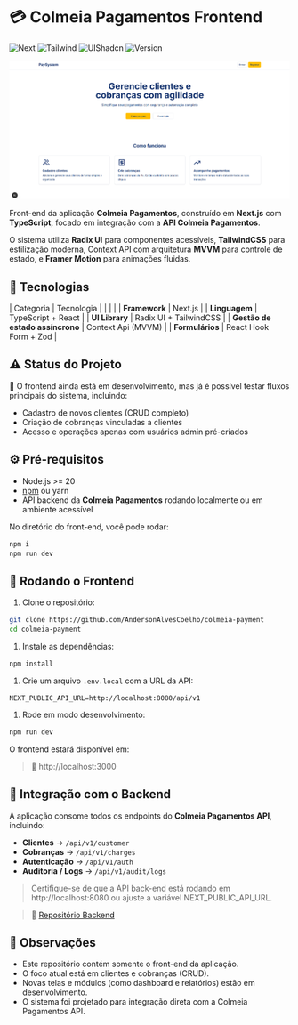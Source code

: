 # 💳 Colmeia Pagamentos Frontend
![Next](https://img.shields.io/badge/next.js-000000?style=for-the-badge&logo=nextdotjs&logoColor=white)
![Tailwind](https://img.shields.io/badge/Tailwind_CSS-38B2AC?style=for-the-badge&logo=tailwind-css&logoColor=white)
![UIShadcn](https://img.shields.io/badge/shadcn%2Fui-000?logo=shadcnui&logoColor=fff&style=for-the-badge)
![Version](https://img.shields.io/badge/V0.1-100000?style=for-the-badge&logo=github&logoColor=white)

<img src="./public/screenshot.png" alt="Exemplo imagem">

Front-end da aplicação **Colmeia Pagamentos**, construído em **Next.js** com **TypeScript**, focado em integração com a **API Colmeia Pagamentos**.

O sistema utiliza **Radix UI** para componentes acessíveis, **TailwindCSS** para estilização moderna, Context API com arquitetura **MVVM** para controle de estado, e **Framer Motion** para animações fluidas.

## 🚀 Tecnologias

| Categoria | Tecnologia |
| | |
| **Framework** | Next.js |
| **Linguagem** | TypeScript + React |
| **UI Library** | Radix UI + TailwindCSS |
| **Gestão de estado assíncrono** | Context Api (MVVM) |
| **Formulários** | React Hook Form + Zod |


## ⚠️ Status do Projeto
🔧 O frontend ainda está em desenvolvimento, mas já é possível testar fluxos principais do sistema, incluindo:
- Cadastro de novos clientes (CRUD completo)
- Criação de cobranças vinculadas a clientes
- Acesso e operações apenas com usuários admin pré-criados

## ⚙️ Pré-requisitos

- Node.js >= 20
- [npm](https://www.npmjs.com/) ou yarn
- API backend da **Colmeia Pagamentos** rodando localmente ou em ambiente acessível

No diretório do front-end, você pode rodar:

```bash
npm i
npm run dev
```

## 🐣 Rodando o Frontend

1. Clone o repositório:

```bash
git clone https://github.com/AndersonAlvesCoelho/colmeia-payment
cd colmeia-payment
```

1. Instale as dependências:

```bash
npm install
```

1. Crie um arquivo `.env.local` com a URL da API:

```
NEXT_PUBLIC_API_URL=http://localhost:8080/api/v1
```

1. Rode em modo desenvolvimento:

```bash
npm run dev
```

O frontend estará disponível em:

> 📍 http://localhost:3000


## 🔄 Integração com o Backend

A aplicação consome todos os endpoints do **Colmeia Pagamentos API**, incluindo:

- **Clientes** → `/api/v1/customer`
- **Cobranças** → `/api/v1/charges`
- **Autenticação** → `/api/v1/auth`
- **Auditoria / Logs** → `/api/v1/audit/logs`

> Certifique-se de que a API back-end está rodando em http://localhost:8080 ou ajuste a variável NEXT_PUBLIC_API_URL.

> 🔗 [Repositório Backend](https://github.com/AndersonAlvesCoelho/api-payment-colmeia)


## 📝 Observações
- Este repositório contém somente o front-end da aplicação.
- O foco atual está em clientes e cobranças (CRUD).
- Novas telas e módulos (como dashboard e relatórios) estão em desenvolvimento.
- O sistema foi projetado para integração direta com a Colmeia Pagamentos API.